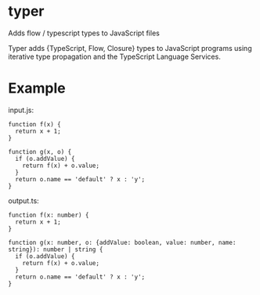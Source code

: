 # typer
Adds flow / typescript types to JavaScript files

Typer adds {TypeScript, Flow, Closure} types to JavaScript programs using iterative type propagation and the TypeScript Language Services.

# Example

input.js:
    
    function f(x) {
      return x + 1;
    }
    
    function g(x, o) {
      if (o.addValue) {
        return f(x) + o.value;
      }
      return o.name == 'default' ? x : 'y';
    }
    
  output.ts:
    
    function f(x: number) {
      return x + 1;
    }
    
    function g(x: number, o: {addValue: boolean, value: number, name: string}): number | string {
      if (o.addValue) {
        return f(x) + o.value;
      }
      return o.name == 'default' ? x : 'y';
    }

